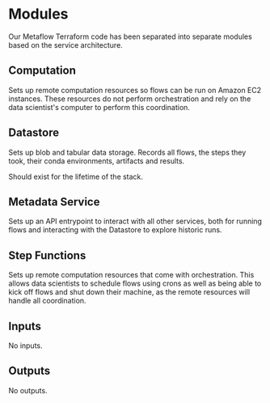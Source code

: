 # Modules

Our Metaflow Terraform code has been separated into separate modules based on the service architecture.

## Computation

Sets up remote computation resources so flows can be run on Amazon EC2 instances. These resources do not perform
orchestration and rely on the data scientist's computer to perform this coordination.

## Datastore

Sets up blob and tabular data storage. Records all flows, the steps they took, their conda environments, artifacts
and results.

Should exist for the lifetime of the stack.

## Metadata Service

Sets up an API entrypoint to interact with all other services, both for running flows and interacting with the
Datastore to explore historic runs.

## Step Functions

Sets up remote computation resources that come with orchestration. This allows data scientists to schedule flows
using crons as well as being able to kick off flows and shut down their machine, as the remote resources will handle
all coordination.

<!-- BEGIN_TF_DOCS -->
## Inputs

No inputs.

## Outputs

No outputs.
<!-- END_TF_DOCS -->
